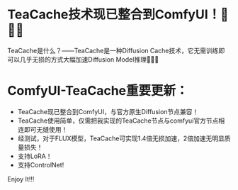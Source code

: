 # TeaCache技术现已整合到ComfyUI！🚀🚀🚀
TeaCache是什么？——TeaCache是一种Diffusion Cache技术，它无需训练即可以几乎无损的方式大幅加速Diffusion Model推理🚀🚀🚀
# ComfyUI-TeaCache重要更新：
- TeaCache现已整合到ComfyUI，与官方原生Diffusion节点兼容！
- TeaCache使用简单，仅需把我实现的TeaCache节点与comfyui官方节点相连即可无缝使用！
- 经测试，对于FLUX模型，TeaCache可实现1.4倍无损加速，2倍加速无明显质量损失！
- 支持LoRA！
- 支持ControlNet!

Enjoy It!!!